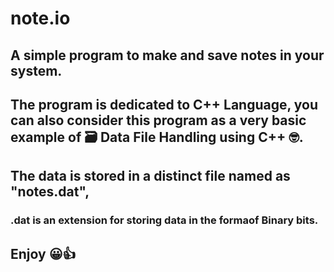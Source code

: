 # note.io
## A simple program to make and save notes in your system.
## The program is dedicated to C++ Language, you can also consider this program as a very basic example of 🗃️ Data File Handling using C++ 🤓.

## The data is stored in a distinct file named as "notes.dat",
### .dat is an extension for storing data in the formaof Binary bits.

## Enjoy 😀👍
